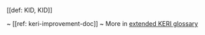 [[def: KID, KID]]

~ [[ref: keri-improvement-doc]]
~ More in <a href="https://weboftrust.github.io/WOT-terms/docs/glossary/KID">extended KERI glossary</a>
